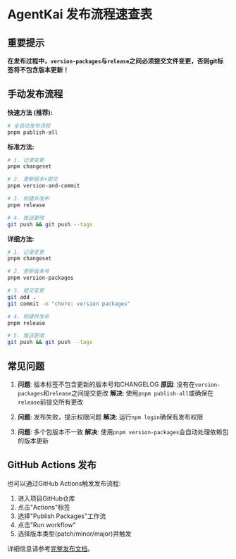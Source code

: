 # AgentKai 发布流程速查表

## 重要提示
**在发布过程中，`version-packages`与`release`之间必须提交文件变更，否则git标签将不包含版本更新！**

## 手动发布流程

**快速方法 (推荐):**
```bash
# 全自动发布流程
pnpm publish-all
```

**标准方法:**
```bash
# 1. 记录变更
pnpm changeset

# 2. 更新版本+提交
pnpm version-and-commit

# 3. 构建并发布
pnpm release

# 4. 推送更改
git push && git push --tags
```

**详细方法:**
```bash
# 1. 记录变更
pnpm changeset

# 2. 更新版本号
pnpm version-packages  

# 3. 提交变更
git add .
git commit -m "chore: version packages"

# 4. 构建并发布
pnpm release

# 5. 推送更改
git push && git push --tags
```

## 常见问题

1. **问题**: 版本标签不包含更新的版本号和CHANGELOG
   **原因**: 没有在`version-packages`和`release`之间提交更改
   **解决**: 使用`pnpm publish-all`或确保在`release`前提交所有更改

2. **问题**: 发布失败，提示权限问题
   **解决**: 运行`npm login`确保有发布权限

3. **问题**: 多个包版本不一致
   **解决**: 使用`pnpm version-packages`会自动处理依赖包的版本更新

## GitHub Actions 发布

也可以通过GitHub Actions触发发布流程:

1. 进入项目GitHub仓库
2. 点击"Actions"标签
3. 选择"Publish Packages"工作流
4. 点击"Run workflow"
5. 选择版本类型(patch/minor/major)并触发

详细信息请参考[完整发布文档](./MONOREPO_RELEASE.md)。 